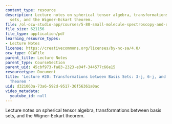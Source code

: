 ```yaml
---
content_type: resource
description: Lecture notes on spherical tensor algebra, transformations between basis
  sets, and the Wigner-Eckart theorem.
file: /ol-ocw-studio-app/courses/5-80-small-molecule-spectroscopy-and-dynamics-fall-2008/d321063a73a6592d951736f56361a0ac_20_580ln_fa08.pdf
file_size: 621156
file_type: application/pdf
learning_resource_types:
- Lecture Notes
license: https://creativecommons.org/licenses/by-nc-sa/4.0/
ocw_type: OCWFile
parent_title: Lecture Notes
parent_type: CourseSection
parent_uid: 45cbf973-fa83-2323-e04f-344577c66e15
resourcetype: Document
title: 'Lecture #20: Transformations between Basis Sets: 3-j, 6-j, and Wigner-Eckart
  Theorem '
uid: d321063a-73a6-592d-9517-36f56361a0ac
video_metadata:
  youtube_id: null
---
```

Lecture notes on spherical tensor algebra, transformations between basis sets, and the Wigner-Eckart theorem.